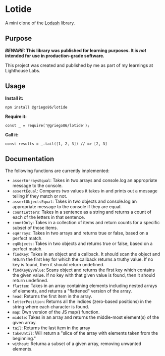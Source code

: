 # Lotide

A mini clone of the [Lodash](https://lodash.com) library.

## Purpose

**_BEWARE:_ This library was published for learning purposes. It is _not_ intended for use in production-grade software.**

This project was created and published by me as part of my learnings at Lighthouse Labs. 

## Usage

**Install it:**

`npm install @griego86/lotide`

**Require it:**

`const _ = require('@griego86/lotide');`

**Call it:**

`const results = _.tail([1, 2, 3]) // => [2, 3]`

## Documentation

The following functions are currently implemented:

* `assertArraysEqual`: Takes in two arrays and console.log an appropriate message to the console.
* `assertEqual`: Compares two values it takes in and prints out a message telling if they match or not.
* `assertObjectsEqual`: Takes in two objects and console.log an appropriate message to the console if they are equal.
* `countLetters`: Takes in a sentence as a string and returns a count of each of the letters in that sentence.
* `countOnly`: Takes in a collection of items and return counts for a specific subset of those items.
* `eqArrays`: Takes in two arrays and returns true or false, based on a perfect match.
* `eqObjects`: Takes in two objects and returns true or false, based on a perfect match.
* `findKey`: Takes in an object and a callback. It should scan the object and return the first key for which the callback returns a truthy value. If no key is found, then it should return undefined.
* `findKeyByValue`: Scans object and returns the first key which contains the given value. If no key with that    given value is found, then it should return undefined.
* `flatten`: Takes in an array containing elements including nested arrays of elements, and returns a "flattened" version of the array.
* `head`: Returns the first item in the array.
* `letterPosition`: Returns all the indices (zero-based positions) in the string where each character is found.
* `map`: Own version of the JS map() function.
* `middle`: Takes in an array and returns the middle-most element(s) of the given array.
* `tail`: Returns the last item in the array
* `takeUntil`: Will return a "slice of the array with elements taken from the beginning."
* `without`: Returna a subset of a given array, removing unwanted elements.
